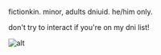 fictionkin. minor, adults dniuid. he/him only.

don't try to interact if you're on my dni list!


![alt](https://static.wikia.nocookie.net/an-undeniably-canon-fnaf-timeline/images/5/50/MikeGallery09.png/revision/latest/scale-to-width-down/250?cb=20230107183108)
<!---
touyaoi/touyaoi is a ✨ special ✨ repository because its `README.md` (this file) appears on your GitHub profile.
You can click the Preview link to take a look at your changes.
--->
